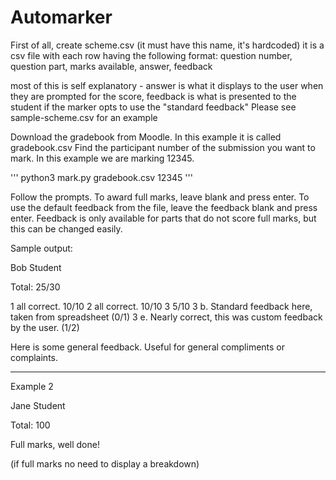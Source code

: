 # Automarker

First of all, create scheme.csv (it must have this name, it's hardcoded)
it is a csv file with each row having the following format:
question number, question part, marks available, answer, feedback

most of this is self explanatory - answer is what it displays to the user when they are prompted for the score, feedback is what is presented to the student if the marker opts to use the "standard feedback"
Please see sample-scheme.csv for an example

Download the gradebook from Moodle. In this example it is called gradebook.csv
Find the participant number of the submission you want to mark. In this example we are marking 12345.

'''
python3 mark.py gradebook.csv 12345
'''

Follow the prompts. To award full marks, leave blank and press enter. To use the default feedback from the file, leave the feedback blank and press enter. Feedback is only available for parts that do not score full marks, but this can be changed easily.

Sample output:

Bob Student

Total: 25/30

1 all correct. 10/10
2 all correct. 10/10
3 5/10
3 b. Standard feedback here, taken from spreadsheet (0/1)
3 e. Nearly correct, this was custom feedback by the user. (1/2)

Here is some general feedback. Useful for general compliments or complaints.

---

Example 2

Jane Student

Total: 100

Full marks, well done!

(if full marks no need to display a breakdown)
